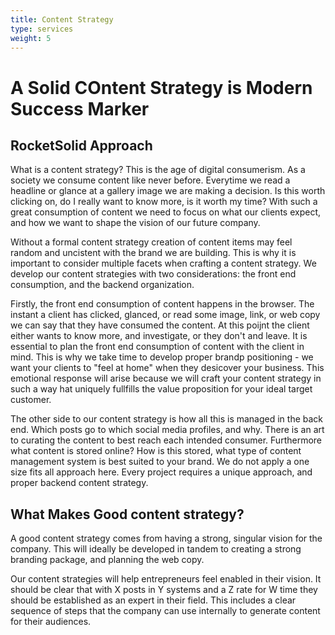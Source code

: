 ```yaml
---
title: Content Strategy
type: services
weight: 5
---
```


# A Solid COntent Strategy is Modern Success Marker

## RocketSolid Approach

What is a content strategy? This is the age of digital consumerism. As a society we consume content like never before. Everytime we read a headline or glance at a gallery image we are making a decision. Is this worth clicking on, do I really want to know more, is it worth my time? With such a great consumption of content we need to focus on what our clients expect, and how we want to shape the vision of our future company.

Without a formal content strategy creation of content items may feel random and uncistent with the brand we are building. This is why it is important to consider multiple facets when crafting a content strategy. We develop our content strategies with two considerations: the front end consumption, and the backend organization.

Firstly, the front end consumption of content happens in the browser. The instant a client has clicked, glanced, or read some image, link, or web copy we can say that they have consumed the content. At this poijnt the client either wants to know more, and investigate, or they don't and leave. It is essential to plan the front end consumption of content with the client in mind. This is why we take time to develop proper brandp positioning - we want your clients to "feel at home" when they desicover your business. This emotional response will arise because we will craft your content strategy in such a way hat uniquely fullfills the value proposition for your ideal target customer.

The other side to our content strategy is how all this is managed in the back end. Which posts go to which social media profiles, and why. There is an art to curating the content to best reach each intended consumer. Furthermore what content is stored online? How is this stored, what type of content management system is best suited to your brand. We do not apply a one size fits all approach here. Every project requires a unique approach, and proper backend content strategy.

## What Makes Good content strategy?

A good content strategy comes from having a strong, singular vision for the company. This will ideally be developed in tandem to creating a strong branding package, and planning the web copy.

Our content strategies will help entrepreneurs feel enabled in their vision. It should be clear that with X posts in Y systems and a Z rate for W time they should be established as an expert in their field. This includes a clear sequence of steps that the company can use internally to generate content for their audiences.
